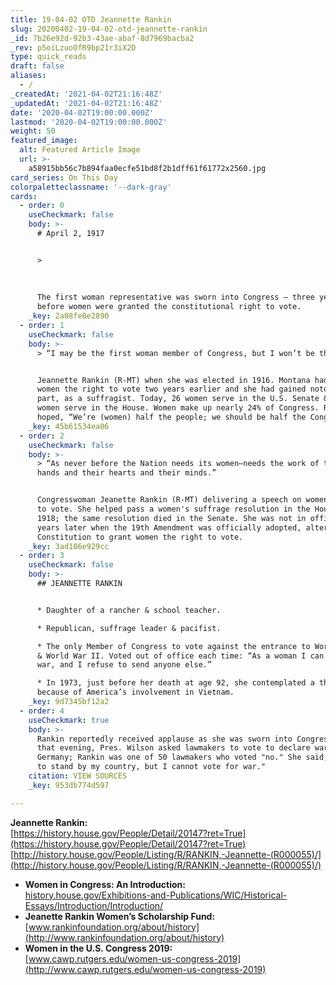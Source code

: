 ```yaml
---
title: 19-04-02 OTD Jeannette Rankin
slug: 20200402-19-04-02-otd-jeannette-rankin
_id: 7b26e92d-92b3-43ae-abaf-8d7969bacba2
_rev: p5oiLzuoOfR9bp21r3iX2D
type: quick_reads
draft: false
aliases:
  - /
_createdAt: '2021-04-02T21:16:48Z'
_updatedAt: '2021-04-02T21:16:48Z'
date: '2020-04-02T19:00:00.000Z'
lastmod: '2020-04-02T19:00:00.000Z'
weight: 50
featured_image:
  alt: Featured Article Image
  url: >-
    a58915bb56c7b894faa0ecfe51bd8f2b1dff61f61772x2560.jpg
card_series: On This Day
colorpaletteclassname: '--dark-gray'
cards:
  - order: 0
    useCheckmark: false
    body: >-
      # April 2, 1917


      >   
        
        
        
      The first woman representative was sworn into Congress – three years
      before women were granted the constitutional right to vote.
    _key: 2a08fe8e2890
  - order: 1
    useCheckmark: false
    body: >-
      > “I may be the first woman member of Congress, but I won’t be the last.”


      Jeannette Rankin (R-MT) when she was elected in 1916. Montana had granted
      women the right to vote two years earlier and she had gained notoriety, in
      part, as a suffragist. Today, 26 women serve in the U.S. Senate & 101
      women serve in the House. Women make up nearly 24% of Congress. Rankin
      hoped, “We’re (women) half the people; we should be half the Congress.”
    _key: 45b61534ea06
  - order: 2
    useCheckmark: false
    body: >-
      > “As never before the Nation needs its women—needs the work of their
      hands and their hearts and their minds.”


      Congresswoman Jeanette Rankin (R-MT) delivering a speech on women's right
      to vote. She helped pass a women's suffrage resolution in the House in
      1918; the same resolution died in the Senate. She was not in office two
      years later when the 19th Amendment was officially adopted, altering the
      Constitution to grant women the right to vote.
    _key: 3ad106e929cc
  - order: 3
    useCheckmark: false
    body: >-
      ## JEANNETTE RANKIN


      * Daughter of a rancher & school teacher.

      * Republican, suffrage leader & pacifist.

      * The only Member of Congress to vote against the entrance to World War I
      & World War II. Voted out of office each time: “As a woman I can’t go to
      war, and I refuse to send anyone else.”

      * In 1973, just before her death at age 92, she contemplated a third run
      because of America’s involvement in Vietnam.
    _key: 9d7345bf12a2
  - order: 4
    useCheckmark: true
    body: >-
      Rankin reportedly received applause as she was sworn into Congress. Later
      that evening, Pres. Wilson asked lawmakers to vote to declare war on
      Germany; Rankin was one of 50 lawmakers who voted "no." She said, "I want
      to stand by my country, but I cannot vote for war."
    citation: VIEW SOURCES
    _key: 953db774d597

---
```

**Jeannette Rankin:**  
[https://history.house.gov/People/Detail/20147?ret=True](https://history.house.gov/People/Detail/20147?ret=True)  
[http://history.house.gov/People/Listing/R/RANKIN,-Jeannette-(R000055)/](http://history.house.gov/People/Listing/R/RANKIN,-Jeannette-(R000055)/)

* **Women in Congress: An Introduction:**  
[history.house.gov/Exhibitions-and-Publications/WIC/Historical-Essays/Introduction/Introduction/](http://history.house.gov/Exhibitions-and-Publications/WIC/Historical-Essays/Introduction/Introduction/)
* **Jeanette Rankin Women’s Scholarship Fund:**  
[www.rankinfoundation.org/about/history](http://www.rankinfoundation.org/about/history)
* **Women in the U.S. Congress 2019:**  
[www.cawp.rutgers.edu/women-us-congress-2019](http://www.cawp.rutgers.edu/women-us-congress-2019)